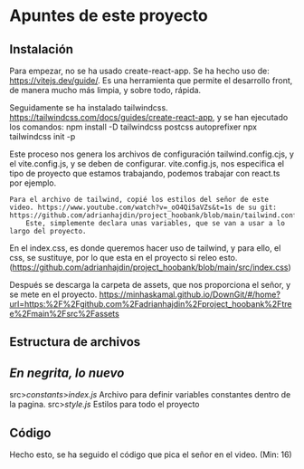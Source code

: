 # Apuntes de este proyecto

## Instalación

Para empezar, no se ha usado create-react-app. Se ha hecho uso de: <https://vitejs.dev/guide/>. Es una herramienta que permite el desarrollo front, de manera mucho más limpia, y sobre todo, rápida.

Seguidamente se ha instalado tailwindcss. <https://tailwindcss.com/docs/guides/create-react-app>, y se han ejecutado los comandos:
    npm install -D tailwindcss postcss autoprefixer
    npx tailwindcss init -p

Este proceso nos genera los archivos de configuración tailwind.config.cjs, y el vite.config.js, y se deben de configurar.
    vite.config.js, nos especifica el tipo de proyecto que estamos trabajando, podemos trabajar con react.ts por ejemplo.

    Para el archivo de tailwind, copié los estilos del señor de este video. https://www.youtube.com/watch?v=_oO4Qi5aVZs&t=1s de su git: https://github.com/adrianhajdin/project_hoobank/blob/main/tailwind.config.cjs
        Este, simplemente declara unas variables, que se van a usar a lo largo del proyecto.

En el index.css, es donde queremos hacer uso de tailwind, y para ello, el css, se sustituye, por lo que esta en el proyecto si releo esto. (<https://github.com/adrianhajdin/project_hoobank/blob/main/src/index.css>)

Después se descarga la carpeta de assets, que nos proporciona el señor, y se mete en el proyecto.
    <https://minhaskamal.github.io/DownGit/#/home?url=https:%2F%2Fgithub.com%2Fadrianhajdin%2Fproject_hoobank%2Ftree%2Fmain%2Fsrc%2Fassets>

## Estructura de archivos

## *En negrita, lo nuevo*

src>*constants*>*index.js* Archivo para definir variables constantes dentro de la pagina.
src>*style.js* Estilos para todo el proyecto

## Código

Hecho esto, se ha seguido el código que pica el señor en el video. (Min: 16)
